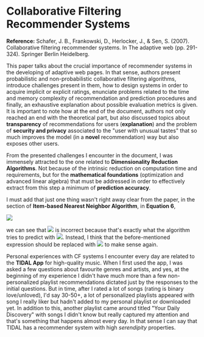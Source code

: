 # Collaborative Filtering Recommender Systems

**Reference:** Schafer, J. B., Frankowski, D., Herlocker, J., & Sen, S. (2007).
Collaborative filtering recommender systems. In The adaptive web (pp. 291-324).
Springer Berlin Heidelberg.

This paper talks about the crucial importance of recommender systems in the developing
of adaptive web pages. In that sense, authors present probabilistic and non-probabilistic
collaborative filtering algorithms, introduce challenges present in them, how to design
systems in order to acquire implicit or explicit ratings, enunciate problems related to
the time and memory complexity of recommendation and prediction procedures and finally,
an exhaustive explanation about possible evaluation metrics is given. It is important
to note how at the end of the document, authors not only reached an end with the
theoretical part, but also discussed topics about **transparency** of recommendations
for users (**explanation**) and the problem of **security and privacy** associated to the
"user with unusual tastes" that so much improves the model (in a **novel** recommendation)
way but also exposes other users.

From the presented challenges I encounter in the document, I was immensely attracted
to the one related to **Dimensionality Reduction Algorithms**. Not because of the
intrinsic reduction on computation time and requirements, but for the **mathematical
foundations** (optimization and advanced linear algebra) that must be addressed in order to effectively extract from this step a
minimum of **prediction accuracy**.

I must add that just one thing wasn't right away clear from the paper, in the
section of **Item-based Nearest Neighbor Algorithm**, in **Equation 6**,

<img src="https://render.githubusercontent.com/render/math?math=pred(u, i) = \frac{\sum_{j\in{ratedItems(u)}} itemSim(i, j) \cdot r_{ui}}{\sum_{j\in{ratedItems(u)}} itemSim(i, j)}">

we can see that  <img src="https://render.githubusercontent.com/render/math?math=\,r_{ui}">
is incorrect because that's exactly what the algorithm tries to predict with
<img src="https://render.githubusercontent.com/render/math?math=\, predict(u, i)">.
Instead, I think that the before-mentioned expression should be replaced with
<img src="https://render.githubusercontent.com/render/math?math=\, r_{uj}"> to make
sense again.

Personal experiences with CF systems I encounter every day are related to the **TIDAL
App** for high-quality music. When I first used the app, I was asked a few questions
about favourite genres and artists, and yes, at the beginning of my experience
I didn't have much more than a few non-personalized playlist recommendations dictated
just by the responses to the initial questions. But in time, after I rated a lot of
songs (rating is binary love/unloved), I'd say 30-50+, a lot of personalized playlists
appeared with song I really liker but hadn't added to my personal playlist or downloaded
yet. In addition to this, another playlist came around titled "Your Daily Discovery" with
songs I didn't know but really captured my attention and that's something that happens
almost every day. In that sense I can say that TIDAL has a recommender system
with high _serendipity_ properties.
